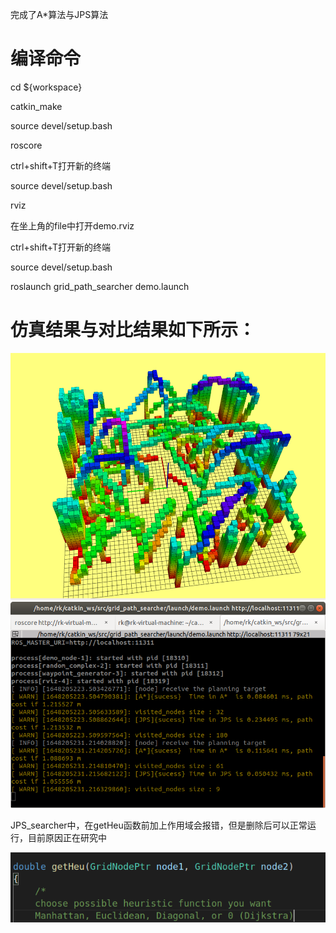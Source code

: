 完成了A*算法与JPS算法

# 编译命令

cd ${workspace}

catkin_make

source devel/setup.bash

roscore

ctrl+shift+T打开新的终端

source devel/setup.bash

rviz

在坐上角的file中打开demo.rviz

ctrl+shift+T打开新的终端

source devel/setup.bash

roslaunch grid_path_searcher demo.launch

# 仿真结果与对比结果如下所示：

![image](https://github.com/Rao-Kai/Path-Planning/blob/main/A_Star%26JPS/images/%E4%BB%BF%E7%9C%9F%E7%BB%93%E6%9E%9C.png)
![image](https://github.com/Rao-Kai/Path-Planning/blob/main/A_Star%26JPS/images/%E7%BB%93%E6%9E%9C%E5%AF%B9%E6%AF%94.png)

JPS_searcher中，在getHeu函数前加上作用域会报错，但是删除后可以正常运行，目前原因正在研究中

![image](https://github.com/Rao-Kai/Path-Planning/blob/main/A_Star%26JPS/images/%E6%8A%A5%E9%94%99%E9%97%AE%E9%A2%98.png)
